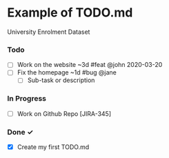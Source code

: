 # Example of TODO.md

University Enrolment Dataset



### Todo

- [ ] Work on the website ~3d #feat @john 2020-03-20  
- [ ] Fix the homepage ~1d #bug @jane  
  - [ ] Sub-task or description  

### In Progress

- [ ] Work on Github Repo [JIRA-345]  

### Done ✓

- [x] Create my first TODO.md  